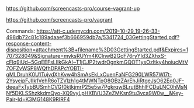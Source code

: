 https://github.com/screencasts-pro/course-vagrant-up

https://github.com/screencasts-pro/vagrant

Commands:
https://att-c.udemycdn.com/2019-10-29_19-26-33-498db72c81c189adaaef3b666959db7a/5341724_03GettingStarted.pdf?response-content-disposition=attachment%3B+filename%3D03GettingStarted.pdf&Expires=1707328049&Signature=myksRUYm4KClnwB2GcF76ryYId3ZXhxS-cFlq9iUd~5GqEEFsLIlkGkAI~T1jCJP2twdrOgnkmGQOT1ysOzltky4hoiucMtV7OFZvWSP8WQfhDPAPcYOBTI-qMLDruhK0U1TujvdXhKvw4hSmAsEkLxCuenFaNFG290LWR57WI7t-2YsyeipFJIlk1VehR6oTZVlzh1g4tMWNTpO8OBzZArEhJiRtgeJsO62Eq0JF-deeaFxTybBUSmhCVGf0ktkjmrP25e5w7PgkrqwBLrutBhhlFCDuLNC0hMsNNf5DKLSShzkkdmQyo-XQ9vyLpHXBVU3ZeZMKsn9tu3vca9W0w__&Key-Pair-Id=K3MG148K9RIRF4